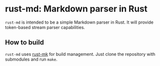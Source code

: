 rust-md: Markdown parser in Rust
================================

`rust-md` is intended to be a simple Markdown parser in Rust. It will provide token-based stream parser capabilities.

How to build
------------

`rust-md` uses [rust-mk](https://github.com/KokaKiwi/rust-mk) for build management. Just clone the repository with submodules and run `make`. 
